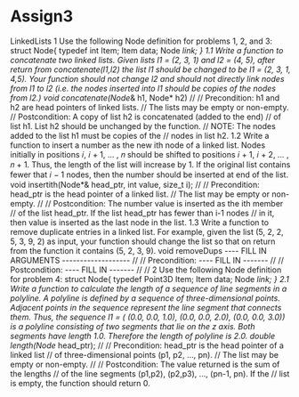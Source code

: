 # Assign3
LinkedLists
1 Use the following Node definition for problems 1, 2, and 3:
struct Node{
typedef int Item;
Item data;
Node *link;
}
1.1 Write a function to concatenate two linked lists. Given lists l1 = (2, 3, 1) and l2 = (4, 5), after return from
concatenate(l1,l2) the list l1 should be changed to be l1 = (2, 3, 1, 4,5). Your function should not change
l2 and should not directly link nodes from l1 to l2 (i.e. the nodes inserted into l1 should be copies of the
nodes from l2.)
void concatenate(Node*& h1, Node* h2)
//
// Precondition: h1 and h2 are head pointers of linked lists.
// The lists may be empty or non-empty.
// Postcondition: A copy of list h2 is concatenated (added to the end)
// of list h1. List h2 should be unchanged by the function.
// NOTE: The nodes added to the list h1 must be copies of the
// nodes in list h2.
1.2 Write a function to insert a number as the new ith node of a linked list. Nodes initially in positions
𝑖, 𝑖 + 1, … , 𝑛 should be shifted to positions 𝑖 + 1, 𝑖 + 2, … , 𝑛 + 1. Thus, the length of the list will increase
by 1. If the original list contains fewer that 𝑖 − 1 nodes, then the number should be inserted at end of
the list.
void insertith(Node*& head_ptr, int value, size_t i);
//
// Precondition: head_ptr is the head pointer of a linked list.
// The list may be empty or non-empty.
//
// Postcondition: The number value is inserted as the ith member
// of the list head_ptr. If the list head_ptr has fewer than i-1 nodes
// in it, then value is inserted as the last node in the list.
1.3 Write a function to remove duplicate entries in a linked list. For example, given the list (5, 2, 2, 5, 3, 9, 2)
as input, your function should change the list so that on return from the function it contains (5, 2, 3, 9).
void removeDups ---- FILL IN ARGUMENTS -------------------
//
// Precondition: ---- FILL IN -------
//
// Postcondition: ---- FILL IN -------
//
//
2 Use the following Node definition for problem 4:
struct Node{
typedef Point3D Item;
Item data;
Node *link;
}
2.1 Write a function to calculate the length of a sequence of line segments in a polyline. A polyline is defined
by a sequence of three-dimensional points. Adjacent points in the sequence represent the line segment
that connects them. Thus, the sequence l1 = ( (0.0, 0.0, 1.0), (0.0, 0.0, 2.0), (0.0, 0.0, 3.0)) is a polyline
consisting of two segments that lie on the z axis. Both segments have length 1.0. Therefore the length
of polyline is 2.0.
double length(Node* head_ptr);
//
// Precondition: head_ptr is the head pointer of a linked list
// of three-dimensional points (p1, p2, ..., pn).
// The list may be empty or non-empty.
//
// Postcondition: The value returned is the sum of the lengths
// of the line segments (p1,p2), (p2,p3), ..., (pn-1, pn). If the
// list is empty, the function should return 0.
